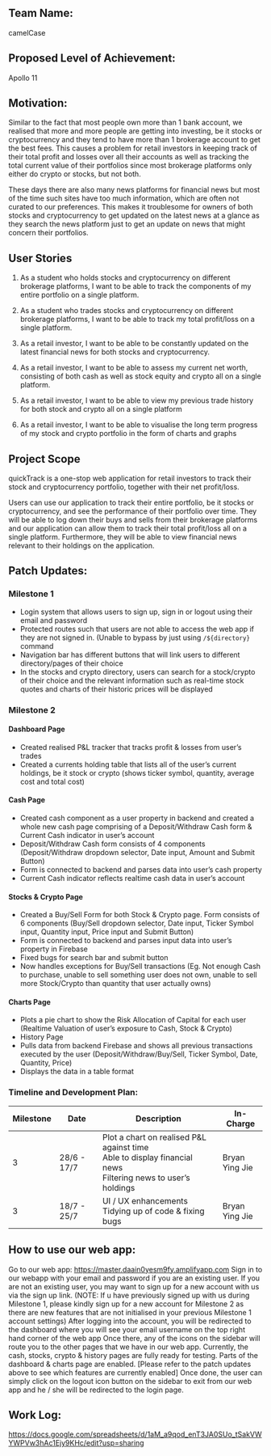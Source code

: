 ## Team Name:
camelCase

## Proposed Level of Achievement: 
Apollo 11

## Motivation:
Similar to the fact that most people own more than 1 bank account, we realised that more and more people are getting into investing, be it stocks or cryptocurrency and they tend to have more than 1 brokerage account to get the best fees. This causes a problem for retail investors in keeping track of their total profit and losses over all their accounts as well as tracking the total current value of their portfolios since most brokerage platforms only either do crypto or stocks, but not both. 

These days there are also many news platforms for financial news but most of the time such sites have too much information, which are often not curated to our preferences. This makes it troublesome for owners of both stocks and cryptocurrency to get updated on the latest news at a glance as they search the news platform just to get an update on news that might concern their portfolios. 

## User Stories
1. As a student who holds stocks and cryptocurrency on different brokerage platforms, I want to be able to track the components of my entire portfolio on a single platform.

2. As a student who trades stocks and cryptocurrency on different brokerage platforms, I want to be able to track my total profit/loss on a single platform. 

3. As a retail investor, I want to be able to be constantly updated on the latest financial news for both stocks and cryptocurrency.

4. As a retail investor, I want to be able to assess my current net worth, consisting of both cash as well as stock equity and crypto all on a single platform.

5. As a retail investor, I want to be able to view my previous trade history for both stock and crypto all on a single platform

6. As a retail investor, I want to be able to visualise the long term progress of my stock and crypto portfolio in the form of charts and graphs

## Project Scope
quickTrack is a one-stop web application for retail investors to track their stock and cryptocurrency portfolio, together with their net profit/loss. 

Users can use our application to track their entire portfolio, be it stocks or cryptocurrency, and see the performance of their portfolio over time. They will be able to log down their buys and sells from their brokerage platforms and our application can allow them to track their total profit/loss all on a single platform. Furthermore, they will be able to view financial news relevant to their holdings on the application.


## Patch Updates: 
### Milestone 1
+ Login system that allows users to sign up, sign in or logout using their email and password
+ Protected routes such that users are not able to access the web app if they are not signed in. (Unable to bypass by just using `/${directory}` command
+ Navigation bar has different buttons that will link users to different directory/pages of their choice
+ In the stocks and crypto directory, users can search for a stock/crypto of their choice and the relevant information such as real-time stock quotes and charts of their historic prices will be displayed

### Milestone 2
#### Dashboard Page
+ Created realised P&L tracker that tracks profit & losses from user’s trades
+ Created a currents holding table that lists all of the user’s current holdings, be it stock or crypto (shows ticker symbol, quantity, average cost and total cost)
#### Cash Page
+ Created cash component as a user property in backend and created a whole new cash page comprising of a Deposit/Withdraw Cash form & Current Cash indicator in user’s account
+ Deposit/Withdraw Cash form consists of 4 components (Deposit/Withdraw dropdown selector, Date input, Amount and Submit Button)
+ Form is connected to backend and parses data into user’s cash property
+ Current Cash indicator reflects realtime cash data in user’s account
#### Stocks & Crypto Page
+ Created a Buy/Sell Form for both Stock & Crypto page. Form consists of 6 components (Buy/Sell dropdown selector, Date input, Ticker Symbol input, Quantity input, Price input and Submit Button)
+ Form is connected to backend and parses input data into user’s property in Firebase
+ Fixed bugs for search bar and submit button
+ Now handles exceptions for Buy/Sell transactions (Eg. Not enough Cash to purchase, unable to sell something user does not own, unable to sell more Stock/Crypto than quantity that user actually owns)
#### Charts Page
+ Plots a pie chart to show the Risk Allocation of Capital for each user (Realtime Valuation of user’s exposure to Cash, Stock & Crypto)
+ History Page
+ Pulls data from backend Firebase and shows all previous transactions executed by the user (Deposit/Withdraw/Buy/Sell, Ticker Symbol, Date, Quantity, Price)
+ Displays the data in a table format

### Timeline and Development Plan: 

| Milestone     | Date          | Description  | In-Charge |
| ------------- | ------------- | ------------ | --------- |
| 3   | 28/6 - 17/7 | Plot a chart on realised P&L against time <br /> Able to display financial news <br /> Filtering news to user’s holdings | Bryan <br /> Ying Jie |
| 3 | 18/7 - 25/7      |   UI / UX enhancements <br /> Tidying up of code & fixing bugs | Bryan <br /> Ying Jie |





## How to use our web app: 
Go to our web app: https://master.daain0yesm9fy.amplifyapp.com 
Sign in to our webapp with your email and password if you are an existing user. If you are not an existing user, you may want to sign up for a new account with us via the sign up link. 
(NOTE: If u have previously signed up with us during Milestone 1, please kindly sign up for a new account for Milestone 2 as there are new features that are not initialised in your previous Milestone 1 account settings)
After logging into the account, you will be redirected to the dashboard where you will see your email username on the top right hand corner of the web app
Once there, any of the icons on the sidebar will route you to the other pages that we have in our web app. Currently, the cash, stocks, crypto & history pages are fully ready for testing. Parts of the dashboard & charts page are enabled.
[Please refer to the patch updates above to see which features are currently enabled]
Once done, the user can simply click on the logout icon button on the sidebar to exit from our web app and he / she will be redirected to the login page.

## Work Log: 
https://docs.google.com/spreadsheets/d/1aM_a9qod_enT3JA0SUo_tSakVWYWPVw3hAc1Ejy9KHc/edit?usp=sharing 
